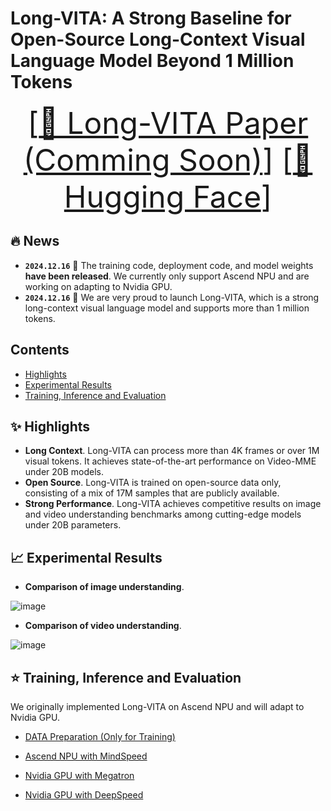 # Long-VITA: A Strong Baseline for Open-Source Long-Context Visual Language Model Beyond 1 Million Tokens

<font size=7><div align='center' > [[📖 Long-VITA Paper (Comming Soon)](https://github.com/VITA-MLLM/Long-VITA)] [[🤗 Hugging Face](https://huggingface.co/VITA-MLLM)] </div></font>


## 🔥 News
* **`2024.12.16`** 🌟 The training code, deployment code, and model weights **have been released**. We currently only support Ascend NPU and are working on adapting to Nvidia GPU.
* **`2024.12.16`** 🌟 We are very proud to launch Long-VITA, which is a strong long-context visual language model and supports more than 1 million tokens.


## Contents <!-- omit in toc -->


- [Highlights](#-highlights)
- [Experimental Results](#-experimental-results)
- [Training, Inference and Evaluation](#-training-inference-and-evaluation)


## ✨ Highlights

- **Long Context**. Long-VITA can process more than 4K frames or over 1M visual tokens. It achieves state-of-the-art performance on Video-MME under 20B models.
- **Open Source**. Long-VITA is trained on open-source data only, consisting of a mix of 17M samples that are publicly available.
- **Strong Performance**. Long-VITA achieves competitive results on image and video understanding benchmarks among cutting-edge models under 20B parameters.
  

## 📈 Experimental Results
- **Comparison of image understanding**.

![image](https://github.com/user-attachments/assets/30f62f51-675e-4dac-9f18-f743c311f9be)



- **Comparison of video understanding**.

![image](https://github.com/user-attachments/assets/01892ff3-cdcd-4d15-ad6d-5cc99ccbfa70)





## ⭐ Training, Inference and Evaluation

We originally implemented Long-VITA on Ascend NPU and will adapt to Nvidia GPU.

- [DATA Preparation (Only for Training)](https://github.com/VITA-MLLM/Long-VITA/blob/main/DATA.md)
  
- [Ascend NPU with MindSpeed](https://github.com/VITA-MLLM/Long-VITA/blob/main/NPU_MindSpeed.md)

- [Nvidia GPU with Megatron](https://github.com/VITA-MLLM/Long-VITA/blob/main/GPU_Megatron.md)

- [Nvidia GPU with DeepSpeed](https://github.com/VITA-MLLM/Long-VITA/blob/main/GPU_DeepSpeed.md)



